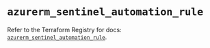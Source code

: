 # `azurerm_sentinel_automation_rule`

Refer to the Terraform Registry for docs: [`azurerm_sentinel_automation_rule`](https://registry.terraform.io/providers/hashicorp/azurerm/3.88.0/docs/resources/sentinel_automation_rule).
